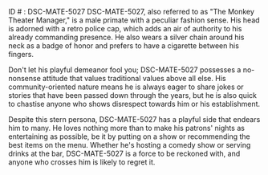 ID # : DSC-MATE-5027
DSC-MATE-5027, also referred to as "The Monkey Theater Manager," is a male primate with a peculiar fashion sense. His head is adorned with a retro police cap, which adds an air of authority to his already commanding presence. He also wears a silver chain around his neck as a badge of honor and prefers to have a cigarette between his fingers.

Don't let his playful demeanor fool you; DSC-MATE-5027 possesses a no-nonsense attitude that values traditional values above all else. His community-oriented nature means he is always eager to share jokes or stories that have been passed down through the years, but he is also quick to chastise anyone who shows disrespect towards him or his establishment.

Despite this stern persona, DSC-MATE-5027 has a playful side that endears him to many. He loves nothing more than to make his patrons' nights as entertaining as possible, be it by putting on a show or recommending the best items on the menu. Whether he's hosting a comedy show or serving drinks at the bar, DSC-MATE-5027 is a force to be reckoned with, and anyone who crosses him is likely to regret it.